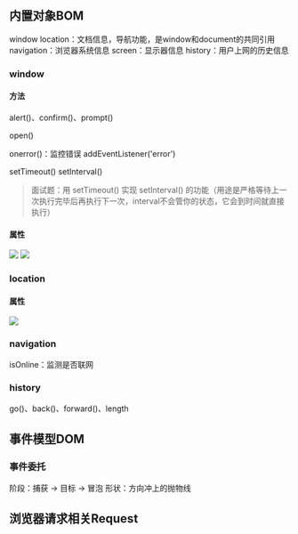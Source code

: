 ## 内置对象BOM

window
location：文档信息，导航功能，是window和document的共同引用
navigation：浏览器系统信息
screen：显示器信息
history：用户上网的历史信息

### window

#### 方法
alert()、confirm()、prompt()

open()

onerror()：监控错误
addEventListener('error')

setTimeout()
setInterval()

> 面试题：用 setTimeout() 实现 setInterval() 的功能（用途是严格等待上一次执行完毕后再执行下一次，interval不会管你的状态，它会到时间就直接执行）

#### 属性
![](https://raw.githubusercontent.com/ab690257072/Picture/master/img/20220607213557.png)
![](https://raw.githubusercontent.com/ab690257072/Picture/master/img/20220608103426.png)

### location

#### 属性
![](https://raw.githubusercontent.com/ab690257072/Picture/master/img/20220608103627.png)

### navigation
isOnline：监测是否联网

### history
go()、back()、forward()、length

## 事件模型DOM

### 事件委托
阶段：捕获 -> 目标 -> 冒泡
形状：方向冲上的抛物线

## 浏览器请求相关Request
